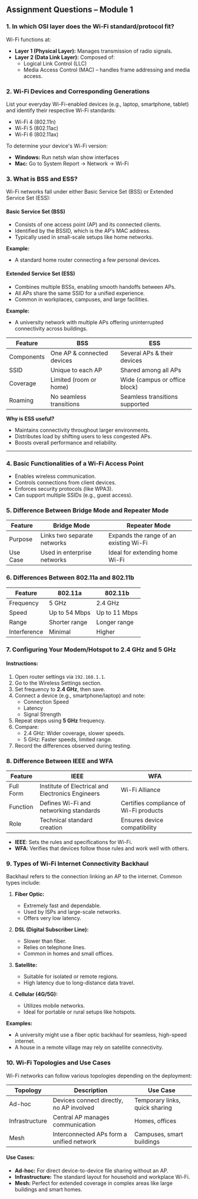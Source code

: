 
## Assignment Questions – Module 1  

### 1. In which OSI layer does the Wi-Fi standard/protocol fit?  
Wi-Fi functions at:  
- **Layer 1 (Physical Layer):** Manages transmission of radio signals.  
- **Layer 2 (Data Link Layer):** Composed of:  
  - Logical Link Control (LLC)  
  - Media Access Control (MAC) – handles frame addressing and media access.  

### 2. Wi-Fi Devices and Corresponding Generations  
List your everyday Wi-Fi-enabled devices (e.g., laptop, smartphone, tablet) and identify their respective Wi-Fi standards:  
- Wi-Fi 4 (802.11n)  
- Wi-Fi 5 (802.11ac)  
- Wi-Fi 6 (802.11ax)  

To determine your device's Wi-Fi version:  
- **Windows:** Run netsh wlan show interfaces
- **Mac:** Go to System Report → Network → Wi-Fi  

### 3. What is BSS and ESS?  
Wi-Fi networks fall under either Basic Service Set (BSS) or Extended Service Set (ESS):  

#### Basic Service Set (BSS)  
- Consists of one access point (AP) and its connected clients.  
- Identified by the BSSID, which is the AP’s MAC address.  
- Typically used in small-scale setups like home networks.  

**Example:**  
- A standard home router connecting a few personal devices.  

#### Extended Service Set (ESS)  
- Combines multiple BSSs, enabling smooth handoffs between APs.  
- All APs share the same SSID for a unified experience.  
- Common in workplaces, campuses, and large facilities.  

**Example:**  
- A university network with multiple APs offering uninterrupted connectivity across buildings.  

| Feature      | BSS                         | ESS                               |
|--------------|-----------------------------|------------------------------------|
| Components   | One AP & connected devices  | Several APs & their devices        |
| SSID         | Unique to each AP           | Shared among all APs              |
| Coverage     | Limited (room or home)      | Wide (campus or office block)     |
| Roaming      | No seamless transitions     | Seamless transitions supported    |

**Why is ESS useful?**  
- Maintains connectivity throughout larger environments.  
- Distributes load by shifting users to less congested APs.  
- Boosts overall performance and reliability.  

---

### 4. Basic Functionalities of a Wi-Fi Access Point  
- Enables wireless communication.  
- Controls connections from client devices.  
- Enforces security protocols (like WPA3).  
- Can support multiple SSIDs (e.g., guest access).  

### 5. Difference Between Bridge Mode and Repeater Mode  
| Feature   | Bridge Mode                         | Repeater Mode                     |
|-----------|-------------------------------------|-----------------------------------|
| Purpose   | Links two separate networks         | Expands the range of an existing Wi-Fi |
| Use Case  | Used in enterprise networks         | Ideal for extending home Wi-Fi     |

### 6. Differences Between 802.11a and 802.11b  
| Feature     | 802.11a         | 802.11b         |
|-------------|-----------------|-----------------|
| Frequency   | 5 GHz           | 2.4 GHz         |
| Speed       | Up to 54 Mbps   | Up to 11 Mbps   |
| Range       | Shorter range   | Longer range    |
| Interference| Minimal         | Higher          |

### 7. Configuring Your Modem/Hotspot to 2.4 GHz and 5 GHz  
#### Instructions:  
1. Open router settings via `192.168.1.1`.  
2. Go to the Wireless Settings section.  
3. Set frequency to **2.4 GHz**, then save.  
4. Connect a device (e.g., smartphone/laptop) and note:  
   - Connection Speed  
   - Latency  
   - Signal Strength  
5. Repeat steps using **5 GHz** frequency.  
6. Compare:  
   - 2.4 GHz: Wider coverage, slower speeds.  
   - 5 GHz: Faster speeds, limited range.  
7. Record the differences observed during testing.  

### 8. Difference Between IEEE and WFA  
| Feature     | IEEE                                            | WFA                                |
|-------------|--------------------------------------------------|-------------------------------------|
| Full Form   | Institute of Electrical and Electronics Engineers | Wi-Fi Alliance                     |
| Function    | Defines Wi-Fi and networking standards          | Certifies compliance of Wi-Fi products |
| Role        | Technical standard creation                     | Ensures device compatibility       |

- **IEEE**: Sets the rules and specifications for Wi-Fi.  
- **WFA**: Verifies that devices follow those rules and work well with others.  

### 9. Types of Wi-Fi Internet Connectivity Backhaul  
Backhaul refers to the connection linking an AP to the internet. Common types include:  

1. **Fiber Optic:**  
   - Extremely fast and dependable.  
   - Used by ISPs and large-scale networks.  
   - Offers very low latency.  

2. **DSL (Digital Subscriber Line):**  
   - Slower than fiber.  
   - Relies on telephone lines.  
   - Common in homes and small offices.  

3. **Satellite:**  
   - Suitable for isolated or remote regions.  
   - High latency due to long-distance data travel.  

4. **Cellular (4G/5G):**  
   - Utilizes mobile networks.  
   - Ideal for portable or rural setups like hotspots.  

**Examples:**  
- A university might use a fiber optic backhaul for seamless, high-speed internet.  
- A house in a remote village may rely on satellite connectivity.  

### 10. Wi-Fi Topologies and Use Cases  
Wi-Fi networks can follow various topologies depending on the deployment:  

| Topology       | Description                             | Use Case                        |
|----------------|-----------------------------------------|----------------------------------|
| Ad-hoc         | Devices connect directly, no AP involved | Temporary links, quick sharing |
| Infrastructure | Central AP manages communication         | Homes, offices                  |
| Mesh           | Interconnected APs form a unified network| Campuses, smart buildings       |

#### Use Cases:  
- **Ad-hoc:** For direct device-to-device file sharing without an AP.  
- **Infrastructure:** The standard layout for household and workplace Wi-Fi.  
- **Mesh:** Perfect for extended coverage in complex areas like large buildings and smart homes.  
